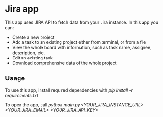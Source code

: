 # Jira app 
This app uses JIRA API to fetch data from your Jira instance.
In this app you can:
* Create a new project
* Add a task to an existing project either from terminal, or from a file
* View the whole board with information, such as task name, assignee, description, etc.
* Edit an existing task
* Download comprehensive data of the whole project

## Usage
To use this app, install required dependencies with
*pip install -r requirements.txt*

To open the app, call
*python main.py <YOUR_JIRA_INSTANCE_URL> <YOUR_JIRA_EMAIL> <YOUR_JIRA_API_KEY>* 